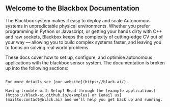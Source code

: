 ## Welcome to the Blackbox Documentation

The Blackbox system makes it easy to deploy and scale Autonomous systems in unpredictable physical environments. Whether you prefer programming in Python or Javascript, or getting your hands dirty with C++ and raw sockets, Blackbox keeps the complexity of cutting-edge CV out of your way — allowing you to build complex systems faster, and leaving you to focus on solving real world problems.

These docs cover how to set up, configure, and optimise autonomous applications with the blackbox sensor system. The documentation is broken up into the following sections:

```

For more details see [our website](https://black.ai/).

Having trouble with Setup? Read through the [example applications](https://black-ai.github.io/examples) or [email us](mailto:contact@black.ai) and we’ll help you get back up and running.
